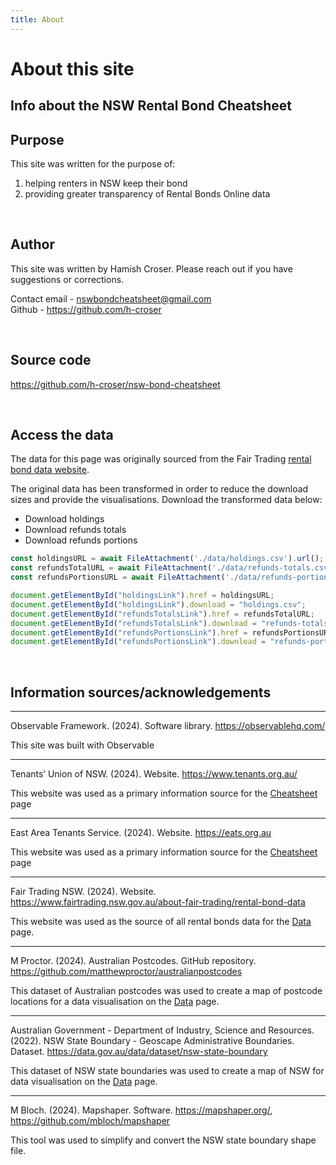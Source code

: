 ```yaml
---
title: About
---
```


# About this site
## Info about the NSW Rental Bond Cheatsheet

## Purpose

This site was written for the purpose of:
1. helping renters in NSW keep their bond
2. providing greater transparency of Rental Bonds Online data

<br>

## Author

This site was written by Hamish Croser. Please reach out if you have suggestions or corrections.

Contact email - [nswbondcheatsheet@gmail.com](mailto:nswbondcheatsheet@gmail.com)
<br>
Github - <https://github.com/h-croser>

<br>

## Source code

<https://github.com/h-croser/nsw-bond-cheatsheet>

<br>

## Access the data

The data for this page was originally sourced from the Fair Trading [rental bond data website](https://www.fairtrading.nsw.gov.au/about-fair-trading/rental-bond-data).

The original data has been transformed in order to reduce the download sizes and provide the visualisations. Download the transformed data below:

- <a id="holdingsLink" download>Download holdings</a>
- <a id="refundsTotalsLink" download>Download refunds totals</a>
- <a id="refundsPortionsLink" download>Download refunds portions</a>

```js
const holdingsURL = await FileAttachment('./data/holdings.csv').url();
const refundsTotalURL = await FileAttachment('./data/refunds-totals.csv').url();
const refundsPortionsURL = await FileAttachment('./data/refunds-portions.csv').url();

document.getElementById("holdingsLink").href = holdingsURL;
document.getElementById("holdingsLink").download = "holdings.csv";
document.getElementById("refundsTotalsLink").href = refundsTotalURL;
document.getElementById("refundsTotalsLink").download = "refunds-totals.csv";
document.getElementById("refundsPortionsLink").href = refundsPortionsURL;
document.getElementById("refundsPortionsLink").download = "refunds-portions.csv";
```

<br>

## Information sources/acknowledgements

---

Observable Framework. (2024). Software library. https://observablehq.com/

This site was built with Observable

---

Tenants’ Union of NSW. (2024). Website. https://www.tenants.org.au/

This website was used as a primary information source for the [Cheatsheet](/) page

---

East Area Tenants Service. (2024). Website. https://eats.org.au

This website was used as a primary information source for the [Cheatsheet](/) page

---

Fair Trading NSW. (2024). Website. https://www.fairtrading.nsw.gov.au/about-fair-trading/rental-bond-data

This website was used as the source of all rental bonds data for the [Data](./data) page.

---

M Proctor. (2024). Australian Postcodes. GitHub repository. <https://github.com/matthewproctor/australianpostcodes>

This dataset of Australian postcodes was used to create a map of postcode locations for a data visualisation on the [Data](./data) page.

---

Australian Government - Department of Industry, Science and Resources. (2022). NSW State Boundary - Geoscape Administrative Boundaries. Dataset. <https://data.gov.au/data/dataset/nsw-state-boundary>

This dataset of NSW state boundaries was used to create a map of NSW for data visualisation on the [Data](./data) page.

---

M Bloch. (2024). Mapshaper. Software. https://mapshaper.org/, https://github.com/mbloch/mapshaper

This tool was used to simplify and convert the NSW state boundary shape file.
